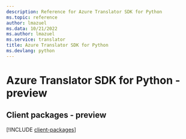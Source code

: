```yaml
---
description: Reference for Azure Translator SDK for Python
ms.topic: reference
author: lmazuel
ms.data: 10/21/2022
ms.author: lmazuel
ms.service: translator
title: Azure Translator SDK for Python
ms.devlang: python
---
```

# Azure Translator SDK for Python - preview

## Client packages - preview
[!INCLUDE [client-packages](translator-client-index.md)]